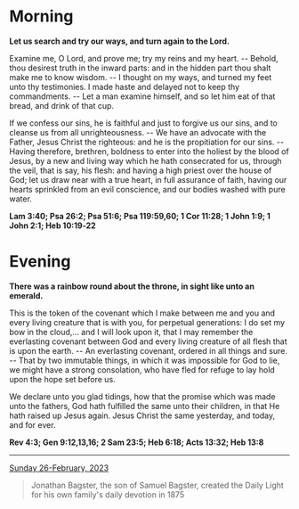 # Morning

**Let us search and try our ways, and turn again to the Lord.**
 
Examine me, O Lord, and prove me; try my reins and my heart. -- Behold, thou desirest truth in the inward parts: and in the hidden part thou shalt make me to know wisdom. -- I thought on my ways, and turned my feet unto thy testimonies. I made haste and delayed not to keep thy commandments. -- Let a man examine himself, and so let him eat of that bread, and drink of that cup.
 
If we confess our sins, he is faithful and just to forgive us our sins, and to cleanse us from all unrighteousness. -- We have an advocate with the Father, Jesus Christ the righteous: and he is the propitiation for our sins. -- Having therefore, brethren, boldness to enter into the holiest by the blood of Jesus, by a new and living way which he hath consecrated for us, through the veil, that is say, his flesh: and having a high priest over the house of God; let us draw near with a true heart, in full assurance of faith, having our hearts sprinkled from an evil conscience, and our bodies washed with pure water.  

**Lam 3:40; Psa 26:2; Psa 51:6; Psa 119:59,60; 1 Cor 11:28; 1 John 1:9; 1 John 2:1; Heb 10:19‑22**

# Evening

**There was a rainbow round about the throne, in sight like unto an emerald.**
 
This is the token of the covenant which I make between me and you and every living creature that is with you, for perpetual generations: I do set my bow in the cloud,... and I will look upon it, that I may remember the everlasting covenant between God and every living creature of all flesh that is upon the earth. -- An everlasting covenant, ordered in all things and sure. -- That by two immutable things, in which it was impossible for God to lie, we might have a strong consolation, who have fled for refuge to lay hold upon the hope set before us.
 
We declare unto you glad tidings, how that the promise which was made unto the fathers, God hath fulfilled the same unto their children, in that He hath raised up Jesus again. Jesus Christ the same yesterday, and today, and for ever.  

**Rev 4:3; Gen 9:12,13,16; 2 Sam 23:5; Heb 6:18; Acts 13:32; Heb 13:8**

---

[Sunday 26-February, 2023](https://t.me/s/daily_light)

> Jonathan Bagster, the son of Samuel Bagster, created the Daily Light for his own family's daily devotion in 1875

